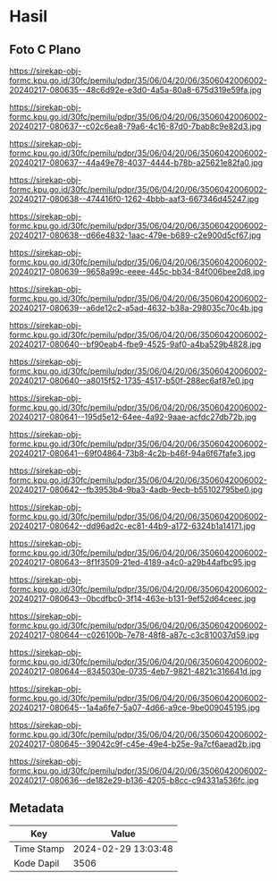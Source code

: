 # Hasil

## Foto C Plano

https://sirekap-obj-formc.kpu.go.id/30fc/pemilu/pdpr/35/06/04/20/06/3506042006002-20240217-080635--48c6d92e-e3d0-4a5a-80a8-675d319e59fa.jpg

https://sirekap-obj-formc.kpu.go.id/30fc/pemilu/pdpr/35/06/04/20/06/3506042006002-20240217-080637--c02c6ea8-79a6-4c16-87d0-7bab8c9e82d3.jpg

https://sirekap-obj-formc.kpu.go.id/30fc/pemilu/pdpr/35/06/04/20/06/3506042006002-20240217-080637--44a49e78-4037-4444-b78b-a25621e82fa0.jpg

https://sirekap-obj-formc.kpu.go.id/30fc/pemilu/pdpr/35/06/04/20/06/3506042006002-20240217-080638--474416f0-1262-4bbb-aaf3-667346d45247.jpg

https://sirekap-obj-formc.kpu.go.id/30fc/pemilu/pdpr/35/06/04/20/06/3506042006002-20240217-080638--d66e4832-1aac-479e-b689-c2e900d5cf67.jpg

https://sirekap-obj-formc.kpu.go.id/30fc/pemilu/pdpr/35/06/04/20/06/3506042006002-20240217-080639--9658a99c-eeee-445c-bb34-84f006bee2d8.jpg

https://sirekap-obj-formc.kpu.go.id/30fc/pemilu/pdpr/35/06/04/20/06/3506042006002-20240217-080639--a6de12c2-a5ad-4632-b38a-298035c70c4b.jpg

https://sirekap-obj-formc.kpu.go.id/30fc/pemilu/pdpr/35/06/04/20/06/3506042006002-20240217-080640--bf90eab4-fbe9-4525-9af0-a4ba529b4828.jpg

https://sirekap-obj-formc.kpu.go.id/30fc/pemilu/pdpr/35/06/04/20/06/3506042006002-20240217-080640--a8015f52-1735-4517-b50f-288ec6af87e0.jpg

https://sirekap-obj-formc.kpu.go.id/30fc/pemilu/pdpr/35/06/04/20/06/3506042006002-20240217-080641--195d5e12-64ee-4a92-9aae-acfdc27db72b.jpg

https://sirekap-obj-formc.kpu.go.id/30fc/pemilu/pdpr/35/06/04/20/06/3506042006002-20240217-080641--69f04864-73b8-4c2b-b46f-94a6f67fafe3.jpg

https://sirekap-obj-formc.kpu.go.id/30fc/pemilu/pdpr/35/06/04/20/06/3506042006002-20240217-080642--fb3953b4-9ba3-4adb-9ecb-b55102795be0.jpg

https://sirekap-obj-formc.kpu.go.id/30fc/pemilu/pdpr/35/06/04/20/06/3506042006002-20240217-080642--dd96ad2c-ec81-44b9-a172-6324b1a14171.jpg

https://sirekap-obj-formc.kpu.go.id/30fc/pemilu/pdpr/35/06/04/20/06/3506042006002-20240217-080643--8f1f3509-21ed-4189-a4c0-a29b44afbc95.jpg

https://sirekap-obj-formc.kpu.go.id/30fc/pemilu/pdpr/35/06/04/20/06/3506042006002-20240217-080643--0bcdfbc0-3f14-463e-b131-9ef52d64ceec.jpg

https://sirekap-obj-formc.kpu.go.id/30fc/pemilu/pdpr/35/06/04/20/06/3506042006002-20240217-080644--c026100b-7e78-48f8-a87c-c3c810037d59.jpg

https://sirekap-obj-formc.kpu.go.id/30fc/pemilu/pdpr/35/06/04/20/06/3506042006002-20240217-080644--8345030e-0735-4eb7-9821-4821c316641d.jpg

https://sirekap-obj-formc.kpu.go.id/30fc/pemilu/pdpr/35/06/04/20/06/3506042006002-20240217-080645--1a4a6fe7-5a07-4d66-a9ce-9be009045195.jpg

https://sirekap-obj-formc.kpu.go.id/30fc/pemilu/pdpr/35/06/04/20/06/3506042006002-20240217-080645--39042c9f-c45e-49e4-b25e-9a7cf6aead2b.jpg

https://sirekap-obj-formc.kpu.go.id/30fc/pemilu/pdpr/35/06/04/20/06/3506042006002-20240217-080636--de182e29-b136-4205-b8cc-c94331a536fc.jpg


## Metadata

| Key        | Value               |
| ---------- | ------------------- |
| Time Stamp | 2024-02-29 13:03:48 |
| Kode Dapil | 3506                |



